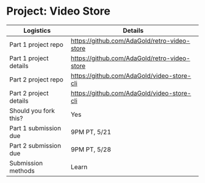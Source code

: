 # Project: Video Store 

| Logistics                  | Details                                      |
| -------------------------- | ----------------------------------------     |
| Part 1 project repo        | https://github.com/AdaGold/retro-video-store |
| Part 1 project details     | https://github.com/AdaGold/retro-video-store |
| Part 2 project repo        | https://github.com/AdaGold/video-store-cli   |
| Part 2 project details     | https://github.com/AdaGold/video-store-cli   |
| Should you fork this?      | Yes                                          |
| Part 1 submission due      | 9PM PT, 5/21                                 |
| Part 2 submission due      | 9PM PT, 5/28                                 |
| Submission methods         | Learn                                        |
